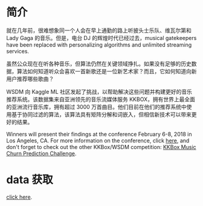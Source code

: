 # 简介

就在几年前，很难想象同一个人会在早上通勤的路上听披头士乐队、维瓦尔第和 Lady Gaga 的音乐。但是，电台 DJ 的辉煌时代已经过去，musical gatekeepers have been replaced with personalizing algorithms and unlimited streaming services.

虽然公众现在在听各种音乐，但算法仍然在关键领域挣扎。如果没有足够的历史数据，算法如何知道听众会喜欢一首新歌还是一位新艺术家？而且，它如何知道向新用户推荐哪些歌曲？

WSDM 向 Kaggle ML 社区发起了挑战，以帮助解决这些问题并构建更好的音乐推荐系统。该数据集来自亚洲领先的音乐流媒体服务 KKBOX，拥有世界上最全面的亚洲流行音乐库，拥有超过 3000 万首曲目。他们目前在他们的推荐系统中使用基于协同过滤的算法，该算法具有矩阵分解和词嵌入，但相信新技术可以带来更好的结果。

Winners will present their findings at the conference February 6-8, 2018 in Los Angeles, CA. For more information on the conference, click [here](http://www.wsdm-conference.org/2018/call-for-participants.html), and don't forget to check out the other KKBox/WSDM competition: [KKBox Music Churn Prediction Challenge](https://www.kaggle.com/c/kkbox-churn-prediction-challenge).


# data 获取

[click here](https://www.kaggle.com/competitions/kkbox-music-recommendation-challenge/data).
